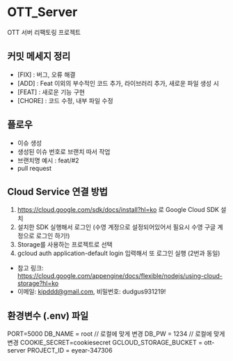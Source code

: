 # OTT_Server
OTT 서버 리팩토링 프로젝트

## **커밋 메세지 정리**

- [FIX] : 버그, 오류 해결
- [ADD] : Feat 이외의 부수적인 코드 추가, 라이브러리 추가, 새로운 파일 생성 시
- [FEAT] : 새로운 기능 구현
- [CHORE] : 코드 수정, 내부 파일 수정

## 플로우

- 이슈 생성
- 생성된 이슈 번호로 브랜치 따서 작업
- 브랜치명 예시 : feat/#2
- pull request
  
## Cloud Service 연결 방법
1. https://cloud.google.com/sdk/docs/install?hl=ko 로 Google Cloud SDK 설치
2. 설치한 SDK 실행해서 로그인 (수영 계정으로 설정되어있어서 필요시 수영 구글 계정으로 로그인 하기!)
3. Storage를 사용하는 프로젝트로 선택
4. gcloud auth application-default login 입력해서 또 로그인 실행 (2번과 동일)
- 참고 링크: https://cloud.google.com/appengine/docs/flexible/nodejs/using-cloud-storage?hl=ko
- 이메일: kipddd@gmail.com, 비밀번호: dudgus931219!

## 환경변수 (.env) 파일
PORT=5000
DB_NAME = root  // 로컬에 맞게 변경
DB_PW = 1234    // 로컬에 맞게 변경
COOKIE_SECRET=cookiesecret
GCLOUD_STORAGE_BUCKET = ott-server
PROJECT_ID = eyear-347306
